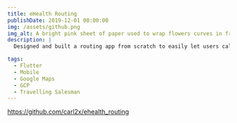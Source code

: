 ```yaml
---
title: eHealth Routing
publishDate: 2019-12-01 00:00:00
img: /assets/github.png
img_alt: A bright pink sheet of paper used to wrap flowers curves in front of rich blue background
description: |
  Designed and built a routing app from scratch to easily let users calculate and visualize route information.

tags:
  - Flutter
  - Mobile
  - Google Maps
  - GCP
  - Travelling Salesman
---
```


https://github.com/carl2x/ehealth_routing
